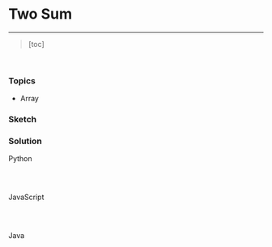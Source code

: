 # Two Sum

-----

> [toc]

<br/>

### Topics

- Array



### Sketch





### Solution

Python

```python

```

<br/>

JavaScript

```javscript
```

<br/>

Java

```java
```

